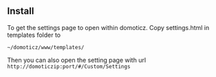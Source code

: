 ## Install
To get the settings page to open within domoticz. Copy settings.html in templates folder to

```~/domoticz/www/templates/```

Then you can also open the setting page with url ```http://domoticzip:port/#/Custom/Settings```
